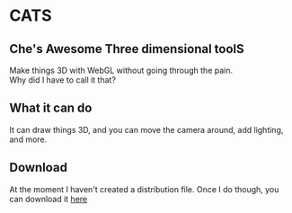 # CATS
## Che's Awesome Three dimensional toolS
Make things 3D with WebGL without going through the pain.<br>
Why did I have to call it that?
## What it can do
It can draw things 3D, and you can move the camera around, add lighting, and more.

## Download
At the moment I haven't created a distribution file. Once I do though, you can download it [here](https://what-ever-this-is.github.io/CATS)